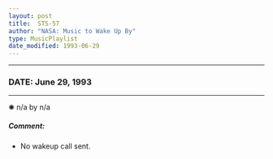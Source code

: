 ```yaml
---
layout: post
title:  STS-57
author: "NASA: Music to Wake Up By"
type: MusicPlaylist
date_modified: 1993-06-29
---
```


----
### DATE: June 29, 1993
----
✺ n/a by n/a

##### Comment:
* No wakeup call sent.
